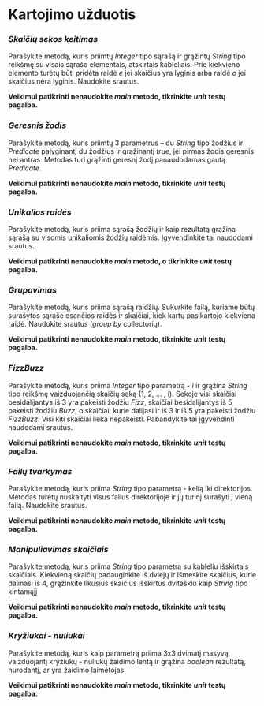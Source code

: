 # Kartojimo užduotis
### *Skaičių sekos keitimas*

Parašykite metodą, kuris priimtų *Integer* tipo sąrašą ir grąžintų *String* tipo reikšmę su visais sąrašo elementais, atskirtais kableliais. Prie kiekvieno elemento turėtų būti pridėta raidė *e* jei skaičius yra lyginis arba raidė *o* jei skaičius nėra lyginis. Naudokite srautus.

**Veikimui patikrinti nenaudokite *main* metodo,  tikrinkite *unit* testų pagalba.**

### *Geresnis žodis*
Parašykite metodą, kuris priimtų 3 parametrus – du *String* tipo žodžius ir *Predicate* palyginantį du žodžius ir grąžinantį *true*, jei pirmas žodis geresnis nei antras. Metodas turi grąžinti geresnį žodį panaudodamas gautą *Predicate*. 

**Veikimui patikrinti nenaudokite *main* metodo,  tikrinkite *unit* testų pagalba.**

### *Unikalios raidės*
Parašykite metodą, kuris priima sąrašą žodžių ir kaip rezultatą grąžina sąrašą su visomis unikaliomis žodžių raidėmis. Įgyvendinkite tai naudodami srautus.

**Veikimui patikrinti nenaudokite *main* metodo, o tikrinkite *unit* testų pagalba.**

### *Grupavimas*
Parašykite metodą, kuris priima sąrašą raidžių. Sukurkite failą, kuriame būtų surašytos sąraše esančios raidės ir skaičiai, kiek kartų pasikartojo kiekviena raidė. Naudokite srautus (*group by* collectorių).

**Veikimui patikrinti nenaudokite *main* metodo, tikrinkite *unit* testų pagalba.**

### *FizzBuzz*
Parašykite metodą, kuris priima *Integer* tipo parametrą - *i* ir grąžina *String* tipo reikšmę vaizduojančią skaičių seką (1, 2, ... ,  i). 
Sekoje visi skaičiai besidalijantys iš 3 yra pakeisti žodžiu *Fizz*, skaičiai besidalijantys iš 5 pakeisti žodžiu *Buzz*, o skaičiai, kurie dalijasi ir iš 3 ir iš 5 yra pakeisti žodžiu *FizzBuzz*. Visi kiti skaičiai lieka nepakeisti. Pabandykite tai įgyvendinti naudodami srautus. 

**Veikimui patikrinti nenaudokite *main* metodo, tikrinkite *unit* testų pagalba.**

### *Failų tvarkymas*
Parašykite metodą, kuris priima *String* tipo parametrą - kelią iki direktorijos. Metodas turėtų nuskaityti visus failus direktorijoje ir jų turinį surašyti į vieną failą. Naudokite srautus.

**Veikimui patikrinti nenaudokite *main* metodo, tikrinkite *unit* testų pagalba.**

### *Manipuliavimas skaičiais*
Parašykite metodą, kuris priima *String* tipo parametrą su  kableliu išskirtais skaičiais. Kiekvieną skaičių padauginkite iš dviejų ir išmeskite skaičius, kurie dalinasi iš 4, grąžinkite likusius skaičius išskirtus dvitaškiu kaip *String* tipo kintamąjį

**Veikimui patikrinti nenaudokite *main* metodo, tikrinkite *unit* testų pagalba.**

### *Kryžiukai - nuliukai*
Parašykite metodą, kuris kaip parametrą priima 3x3 dvimatį masyvą, vaizduojantį kryžiukų - nuliukų žaidimo lentą ir grąžina *boolean* rezultatą, nurodantį, ar yra žaidimo laimėtojas

**Veikimui patikrinti nenaudokite *main* metodo, tikrinkite *unit* testų pagalba.**
